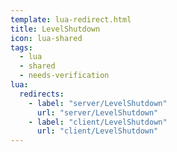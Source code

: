```yaml
---
template: lua-redirect.html
title: LevelShutdown
icon: lua-shared
tags:
  - lua
  - shared
  - needs-verification
lua:
  redirects:
    - label: "server/LevelShutdown"
      url: "server/LevelShutdown"
    - label: "client/LevelShutdown"
      url: "client/LevelShutdown"
---
```


